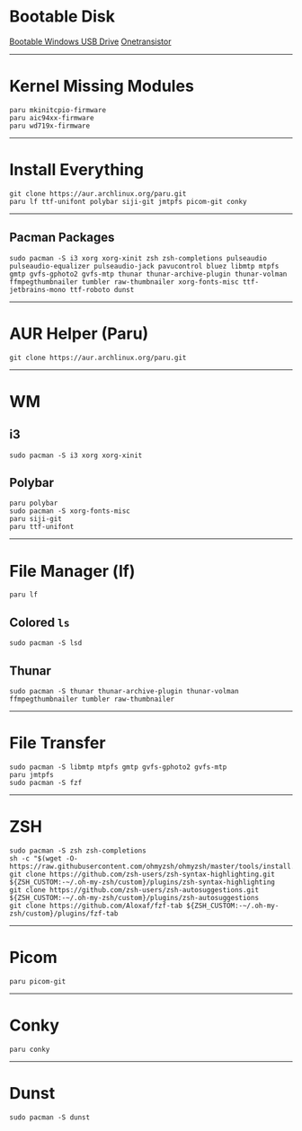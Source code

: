 # Bootable Disk
[Bootable Windows USB Drive](https://www.youtube.com/watch?v=pf6g0VHVWkQ)
[Onetransistor](https://www.onetransistor.eu/2014/09/make-bootable-windows-usb-from-ubuntu.html)

---
# Kernel Missing Modules
```
paru mkinitcpio-firmware
paru aic94xx-firmware
paru wd719x-firmware
```

---
# Install Everything
```
git clone https://aur.archlinux.org/paru.git
paru lf ttf-unifont polybar siji-git jmtpfs picom-git conky
```

---
## Pacman Packages
```
sudo pacman -S i3 xorg xorg-xinit zsh zsh-completions pulseaudio pulseaudio-equalizer pulseaudio-jack pavucontrol bluez libmtp mtpfs gmtp gvfs-gphoto2 gvfs-mtp thunar thunar-archive-plugin thunar-volman ffmpegthumbnailer tumbler raw-thumbnailer xorg-fonts-misc ttf-jetbrains-mono ttf-roboto dunst
```
---
# AUR Helper (Paru)
```
git clone https://aur.archlinux.org/paru.git
```

---
# WM
## i3
```
sudo pacman -S i3 xorg xorg-xinit
```
## Polybar
```
paru polybar
sudo pacman -S xorg-fonts-misc
paru siji-git
paru ttf-unifont
```

---
# File Manager (lf)
```
paru lf
```
## Colored `ls`
```
sudo pacman -S lsd
```
## Thunar
```
sudo pacman -S thunar thunar-archive-plugin thunar-volman ffmpegthumbnailer tumbler raw-thumbnailer
```

---
# File Transfer
```
sudo pacman -S libmtp mtpfs gmtp gvfs-gphoto2 gvfs-mtp
paru jmtpfs
sudo pacman -S fzf
```

---
# ZSH
```
sudo pacman -S zsh zsh-completions
sh -c "$(wget -O- https://raw.githubusercontent.com/ohmyzsh/ohmyzsh/master/tools/install.sh)"
git clone https://github.com/zsh-users/zsh-syntax-highlighting.git ${ZSH_CUSTOM:-~/.oh-my-zsh/custom}/plugins/zsh-syntax-highlighting
git clone https://github.com/zsh-users/zsh-autosuggestions.git ${ZSH_CUSTOM:-~/.oh-my-zsh/custom}/plugins/zsh-autosuggestions
git clone https://github.com/Aloxaf/fzf-tab ${ZSH_CUSTOM:-~/.oh-my-zsh/custom}/plugins/fzf-tab
```

---
# Picom
```
paru picom-git
```

---
# Conky
```
paru conky
```

---
# Dunst
```
sudo pacman -S dunst
```

